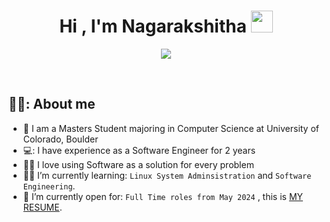 <h1 align="center">Hi , I'm Nagarakshitha <img src="https://media.giphy.com/media/hvRJCLFzcasrR4ia7z/giphy.gif" width="35"></h1>
<p align="center">
  <a href="https://github.com/DenverCoder1/readme-typing-svg"><img src="https://readme-typing-svg.herokuapp.com?lines=Computer+Science+Student;|Software%20Engineer;Always%20learning%20new%20things&center=true&width=500&height=50"></a>
</p>

<br>



## 💁‍♀️:  About me
- :school: I am a Masters Student majoring in Computer Science at University of Colorado, Boulder
- 💻: I have experience as a Software Engineer for 2 years
- :technologist: I love using Software as a solution for every problem
- :student: I’m currently learning: `Linux System Adminsistration` and `Software Engineering`.
- :thinking: I’m currently open for: `Full Time roles from May 2024` , this is [MY RESUME](https://drive.google.com/file/d/1VjekYdz7RRi2BeKXsTDfZ54125PSX9wk/view?usp=drive_link).
	
<br>


